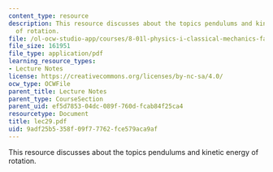 ```yaml
---
content_type: resource
description: This resource discusses about the topics pendulums and kinetic energy
  of rotation.
file: /ol-ocw-studio-app/courses/8-01l-physics-i-classical-mechanics-fall-2005/9adf25b5358f09f77762fce579aca9af_lec29.pdf
file_size: 161951
file_type: application/pdf
learning_resource_types:
- Lecture Notes
license: https://creativecommons.org/licenses/by-nc-sa/4.0/
ocw_type: OCWFile
parent_title: Lecture Notes
parent_type: CourseSection
parent_uid: ef5d7853-04dc-089f-760d-fcab84f25ca4
resourcetype: Document
title: lec29.pdf
uid: 9adf25b5-358f-09f7-7762-fce579aca9af
---
```

This resource discusses about the topics pendulums and kinetic energy of rotation.